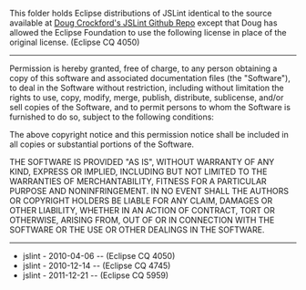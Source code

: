 This folder holds Eclipse distributions of JSLint identical to the source available at [Doug Crockford's JSLint Github Repo](https://github.com/douglascrockford/JSLint)
except that Doug has allowed the Eclipse Foundation to use the following license
in place of the original license. (Eclipse CQ 4050)

----
Permission is hereby granted, free of charge, to any person obtaining 
a copy of this software and associated documentation files (the 
"Software"), to deal in the Software without restriction, including 
without limitation the rights to use, copy, modify, merge, publish, 
distribute, sublicense, and/or sell copies of the Software, and to 
permit persons to whom the Software is furnished to do so, subject to 
the following conditions:

The above copyright notice and this permission notice shall be 
included in all copies or substantial portions of the Software.

THE SOFTWARE IS PROVIDED "AS IS", WITHOUT WARRANTY OF ANY KIND, 
EXPRESS OR IMPLIED, INCLUDING BUT NOT LIMITED TO THE WARRANTIES OF 
MERCHANTABILITY, FITNESS FOR A PARTICULAR PURPOSE AND NONINFRINGEMENT.
IN NO EVENT SHALL THE AUTHORS OR COPYRIGHT HOLDERS BE LIABLE FOR ANY 
CLAIM, DAMAGES OR OTHER LIABILITY, WHETHER IN AN ACTION OF CONTRACT, 
TORT OR OTHERWISE, ARISING FROM, OUT OF OR IN CONNECTION WITH THE 
SOFTWARE OR THE USE OR OTHER DEALINGS IN THE SOFTWARE.

---

 * jslint - 2010-04-06 -- (Eclipse CQ 4050)
 * jslint - 2010-12-14 -- (Eclipse CQ 4745)
 * jslint - 2011-12-21 -- (Eclipse CQ 5959)


